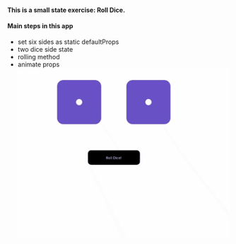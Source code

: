 #### This is a small state exercise: Roll Dice.

#### Main steps in this app
 - set six sides as static defaultProps 
 - two dice side state
 - rolling method
 - animate props
![Roll Dice](https://github.com/xiaomingfu/rolldice/blob/master/roll-dice.gif)

